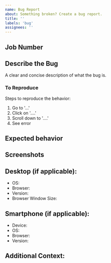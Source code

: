 ```yaml
---
name: Bug Report
about: Something broken? Create a bug report.
title: ''
labels: 'bug'
assignees: ''
---
```


## Job Number
<!-- What is the C&P Job Number? --->

## Describe the Bug
A clear and concise description of what the bug is.

### To Reproduce

Steps to reproduce the behavior:
1. Go to '...'
2. Click on '....'
3. Scroll down to '....'
4. See error

## Expected behavior
<!-- A clear and concise description of what you expected to happen. -->

## Screenshots
<!-- If applicable, add screenshots to help explain your problem. -->

## Desktop (if applicable): 
<!-- please complete the following information) -->
 - OS:            <!-- [e.g. iOS, mac, windows] -->
 - Browser:       <!-- [e.g. chrome, safari]    -->
 - Version:       <!-- [e.g. 22]                -->
 - Browser Window Size:    <!-- Optional - if relevant -->

## Smartphone (if applicable):
<!-- please complete the following information -->
 - Device:                 <!-- [e.g. iPhone6] -->
 - OS:                     <!--  [e.g. iOS8.1] -->
 - Browser:                <!--[e.g. stock browser, safari] -->
 - Version:                <!-- [e.g. 22] -->

## Additional Context:
<!-- Add any other context or links about the problem here. -->
